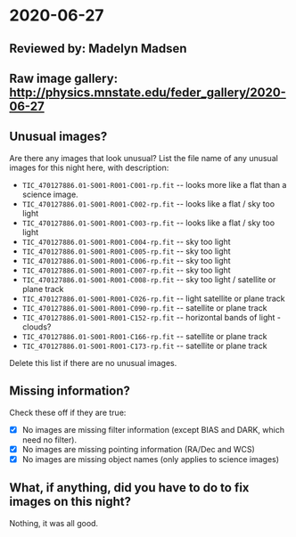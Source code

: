 # 2020-06-27

## Reviewed by:   Madelyn Madsen

## Raw image gallery: http://physics.mnstate.edu/feder_gallery/2020-06-27

## Unusual images?

Are there any images that look unusual? List the file name of any unusual images for this night here, with description:

+ `TIC_470127886.01-S001-R001-C001-rp.fit` -- looks more like a flat than a science image.
+ `TIC_470127886.01-S001-R001-C002-rp.fit` -- looks like a flat / sky too light
+ `TIC_470127886.01-S001-R001-C003-rp.fit` -- looks like a flat / sky too light
+ `TIC_470127886.01-S001-R001-C004-rp.fit` -- sky too light
+ `TIC_470127886.01-S001-R001-C005-rp.fit` -- sky too light
+ `TIC_470127886.01-S001-R001-C006-rp.fit` -- sky too light
+ `TIC_470127886.01-S001-R001-C007-rp.fit` -- sky too light
+ `TIC_470127886.01-S001-R001-C008-rp.fit` -- sky too light / satellite or plane track
+ `TIC_470127886.01-S001-R001-C026-rp.fit` -- light satellite or plane track
+ `TIC_470127886.01-S001-R001-C090-rp.fit` -- satellite or plane track
+ `TIC_470127886.01-S001-R001-C152-rp.fit` -- horizontal bands of light - clouds?
+ `TIC_470127886.01-S001-R001-C166-rp.fit` -- satellite or plane track
+ `TIC_470127886.01-S001-R001-C173-rp.fit` -- satellite or plane track


Delete this list if there are no unusual images.

## Missing information?

Check these off if they are true:

- [x] No images are missing filter information (except BIAS and DARK, which need no filter).
- [x] No images are missing pointing information (RA/Dec and WCS)
- [x] No images are missing object names (only applies to science images)

## What, if anything, did you have to do to fix images on this night?

Nothing, it was all good.
